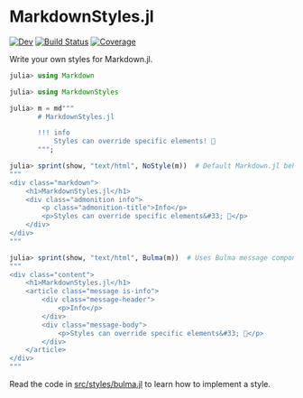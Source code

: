 # MarkdownStyles.jl

[![Dev](https://img.shields.io/badge/docs-dev-blue.svg)](https://schneiderfelipe.github.io/MarkdownStyles.jl/dev)
[![Build Status](https://github.com/schneiderfelipe/MarkdownStyles.jl/workflows/CI/badge.svg)](https://github.com/schneiderfelipe/MarkdownStyles.jl/actions)
[![Coverage](https://codecov.io/gh/schneiderfelipe/MarkdownStyles.jl/branch/master/graph/badge.svg)](https://codecov.io/gh/schneiderfelipe/MarkdownStyles.jl)

Write your own styles for Markdown.jl.

```julia
julia> using Markdown

julia> using MarkdownStyles

julia> m = md"""
       # MarkdownStyles.jl

       !!! info
           Styles can override specific elements! 🎉
       """;

julia> sprint(show, "text/html", NoStyle(m))  # Default Markdown.jl behavior
"""
<div class="markdown">
    <h1>MarkdownStyles.jl</h1>
    <div class="admonition info">
        <p class="admonition-title">Info</p>
        <p>Styles can override specific elements&#33; 🎉</p>
    </div>
</div>
"""

julia> sprint(show, "text/html", Bulma(m))  # Uses Bulma message component 🎉
"""
<div class="content">
    <h1>MarkdownStyles.jl</h1>
    <article class="message is-info">
        <div class="message-header">
            <p>Info</p>
        </div>
        <div class="message-body">
            <p>Styles can override specific elements&#33; 🎉</p>
        </div>
    </article>
</div>
"""
```

Read the code in [src/styles/bulma.jl](https://github.com/schneiderfelipe/MarkdownStyles.jl/blob/master/src/styles/bulma.jl) to learn how to implement a style.
